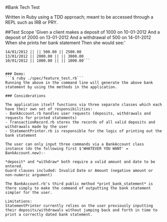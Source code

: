 #Bank Tech Test

Written in Ruby using a TDD approach; meant to be accessed through a REPL such as IRB or PRY.

##Test Scope
'Given a client makes a deposit of 1000 on 10-01-2012 And a deposit of 2000 on 13-01-2012 And a withdrawal of 500 on 14-01-2012 When she prints her bank statement Then she would see:'

```date || credit || debit || balance
14/01/2012 || || 500.00 || 2500.00
13/01/2012 || 2000.00 || || 3000.00
10/01/2012 || 1000.00 || || 1000.00```


### Demo:
```$ ruby ./spec/feature_test.rb```
Running the above in the command line will generate the above bank statement by using the methods in the application.

### Considerations

The application itself functions via three separate classes which each have their own set of responsibilities:
- BankAccount.rb handles user requests (deposits, withdrawals and requests for printed statements)
- TransactionRecord.rb stores the records of all valid deposits and withdrawals made by the user
- StatementPrinter.rb is responsible for the logic of printing out the bank statement

The user can only input three commands via a BankAccount class instance (do the following first $'WHATEVER YOU WANT' = BankAccount.new):-

*deposit* and *withdraw* both require a valid amount and date to be entered.
Guard clauses included: Invalid Date or Amount (negative amount or non-numeric argument)

The BankAccount.rb's third public method *print_bank_statement* is there simply to make the command of outputting the bank statement simpler for the user.

Limitations:
StatementPrinter currently relies on the user previously inputting their deposits/withdrawals without jumping back and forth in time to print a correctly dated bank statement.
